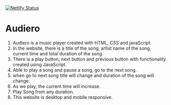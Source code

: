 [![Netlify Status](https://api.netlify.com/api/v1/badges/aa73a0ad-49e2-43b7-b0c9-e2ba518b6988/deploy-status)](https://app.netlify.com/sites/musixa/deploys)
# Audiero
1. Audiero is a music player created with HTML, CSS and javaScript.<br>
2. In the website, there is a title of the song, artist name of the song, current time and total duration of the song.<br>
3. There is a play button, next button and previous button with functionality created using JavaScript.<br>
4. Able to play a song and pause a song, go to the next song.<br>
5. when go to next song title will change and duration of the song will change.<br>
6. As we play, the current time will increase.<br>
7. Play Song from any duration.<br>
8. This website is desktop and mobile responsive.


